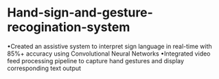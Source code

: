 # Hand-sign-and-gesture-recogination-system
•Created an assistive system to interpret sign language in real-time with 85%+ accuracy using Convolutional Neural Networks •Integrated video feed processing pipeline to capture hand gestures and display corresponding text output
